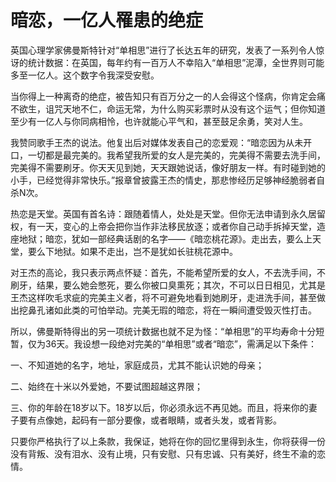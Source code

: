 # 暗恋，一亿人罹患的绝症

英国心理学家佛曼斯特针对“单相思”进行了长达五年的研究，发表了一系列令人惊讶的统计数据：在英国，每年约有一百万人不幸陷入“单相思”泥潭，全世界则可能多至一亿人。这个数字令我深受安慰。 

当你得上一种离奇的绝症，被告知只有百万分之一的人会得这个怪病，你肯定会痛不欲生，诅咒天地不仁，命运无常，为什么购买彩票时从没有这个运气；但你知道至少有一亿人与你同病相怜，也许就能心平气和，甚至鼓足余勇，笑对人生。 

我赞同歌手王杰的说法。他复出后对媒体发表自己的恋爱观：“暗恋因为从未开口，一切都是最完美的。我希望我所爱的女人是完美的，完美得不需要去洗手间，完美得不需要刷牙。你天天见到她，天天跟她说话，像好朋友一样。有时碰到她的小手，已经觉得非常快乐。”报章曾披露王杰的情史，那悲惨经历足够神经脆弱者自杀N次。 

热恋是天堂。英国有首名诗：跟随着情人，处处是天堂。但你无法申请到永久居留权，有一天，变心的上帝会把你当作非法移民放逐；或者你自己动手拆掉天堂，造座地狱；暗恋，犹如一部经典话剧的名字——《暗恋桃花源》。走出去，要么上天堂，要么下地狱。如果不走出，岂不是犹如长驻桃花源中。 

对王杰的高论，我只表示两点怀疑：首先，不能希望所爱的女人，不去洗手间，不刷牙，结果，要么她会憋死，要么你被口臭熏死；其次，不可以日日相见，尤其是王杰这样吹毛求疵的完美主义者，将不可避免地看到她刷牙，走进洗手间，甚至做出挖鼻孔诸如此类的可怕举动。完美无瑕的暗恋，将在一瞬间遭受毁灭性打击。 

所以，佛曼斯特得出的另一项统计数据也就不足为怪：“单相思”的平均寿命十分短暂，仅为36天。我设想一段绝对完美的“单相思”或者“暗恋”，需满足以下条件： 

一、不知道她的名字，地址，家庭成员，尤其不能认识她的母亲； 

二、始终在十米以外爱她，不要试图超越这界限； 

三、你的年龄在18岁以下。18岁以后，你必须永远不再见她。而且，将来你的妻子要有点像她，起码有一部分要像，或者眼睛，或者头发，或者背影。 

只要你严格执行了以上条款，我保证，她将在你的回忆里得到永生，你将获得一份没有背叛、没有泪水、没有止境，只有安慰、只有忠诚、只有美好，终生不渝的恋情。